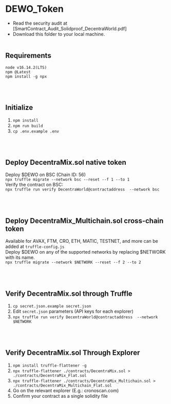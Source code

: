 # DEWO_Token

- Read the security audit at [SmartContract_Audit_Solidproof_DecentraWorld.pdf]
- Download this folder to your local machine.
<br><br>

## Requirements


`node v16.14.2(LTS)`<br>
`npm @Latest`<br>
`npm install -g npx`<br>


 <br><br>

## Initialize

1. `npm install`
2. `npm run build`
3. `cp .env.example .env`

<br><br>


## Deploy DecentraMix.sol native token 
 
Deploy $DEWO on BSC (Chain ID: 56)<br>
`npx truffle migrate --network bsc --reset --f 1 --to 1`<br> 
Verify the contract on BSC:<br>
`npx truffle run verify DecentraWorld@contractaddress  --network bsc`<br>


<br><br>

## Deploy DecentraMix_Multichain.sol cross-chain token 

Available for AVAX, FTM, CRO, ETH, MATIC, TESTNET, and more can be added at `truffle-config.js` <br>
Deploy $DEWO on any of the supported networks by replacing $NETWORK with its name.<br>
`npx truffle migrate --network $NETWORK --reset --f 2 --to 2`<br> 

<br><br>


## Verify DecentraMix.sol through Truffle
1. `cp secret.json.example secret.json`
2. Edit `secret.json` parameters (API keys for each explorer)
3. `npx truffle run verify DecentraWorld@contractaddress  --network $NETWORK`

<br><br>

## Verify DecentraMix.sol Through Explorer
1. `npm install truffle-flattener -g`
2. `npx truffle-flattener ./contracts/DecentraMix.sol > ./contracts/DecentraMix_Flat.sol`
3. `npx truffle-flattener ./contracts/DecentraMix_Multichain.sol > ./contracts/DecentraMix_Multichain_Flat.sol`
4. Go on the relevant explorer (E.g.: cronoscan.com) <br>
5. Confirm your contract as a single solidity file <br>
